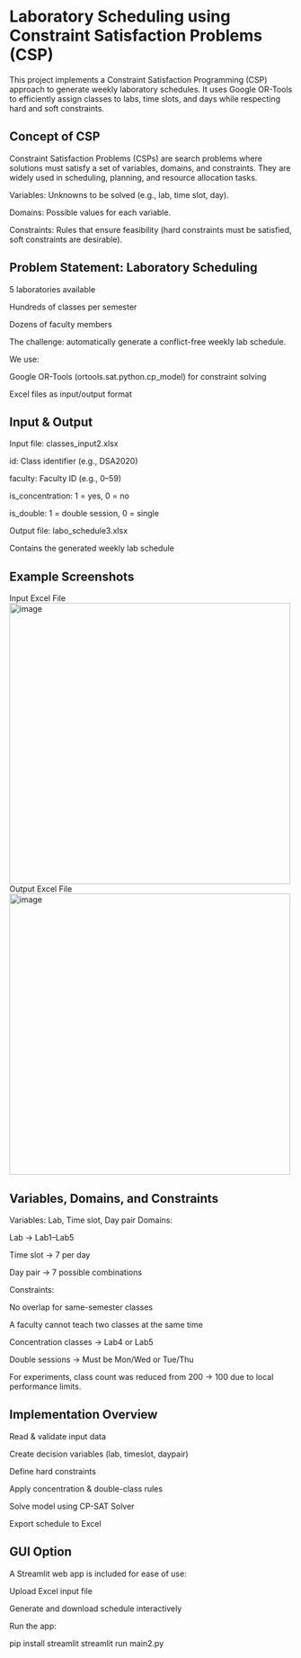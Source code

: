 # Laboratory Scheduling using Constraint Satisfaction Problems (CSP)

This project implements a Constraint Satisfaction Programming (CSP) approach to generate weekly laboratory schedules.
It uses Google OR-Tools to efficiently assign classes to labs, time slots, and days while respecting hard and soft constraints.

## Concept of CSP

Constraint Satisfaction Problems (CSPs) are search problems where solutions must satisfy a set of variables, domains, and constraints.
They are widely used in scheduling, planning, and resource allocation tasks.

Variables: Unknowns to be solved (e.g., lab, time slot, day).

Domains: Possible values for each variable.

Constraints: Rules that ensure feasibility (hard constraints must be satisfied, soft constraints are desirable).

## Problem Statement: Laboratory Scheduling

5 laboratories available

Hundreds of classes per semester

Dozens of faculty members

The challenge: automatically generate a conflict-free weekly lab schedule.

We use:

Google OR-Tools (ortools.sat.python.cp_model) for constraint solving

Excel files as input/output format

## Input & Output

Input file: classes_input2.xlsx

id: Class identifier (e.g., DSA2020)

faculty: Faculty ID (e.g., 0–59)

is_concentration: 1 = yes, 0 = no

is_double: 1 = double session, 0 = single

Output file: labo_schedule3.xlsx

Contains the generated weekly lab schedule

## Example Screenshots
Input Excel File
<img width="500px" alt="image" src="https://github.com/user-attachments/assets/13c73255-a70a-4c54-9659-ca21ed30d890" />
Output Excel File
<img width="500px" alt="image" src="https://github.com/user-attachments/assets/1595527f-c8be-4907-a502-bddc0d150c43" />

## Variables, Domains, and Constraints

Variables: Lab, Time slot, Day pair
Domains:

Lab → Lab1–Lab5

Time slot → 7 per day

Day pair → 7 possible combinations

Constraints:

No overlap for same-semester classes

A faculty cannot teach two classes at the same time

Concentration classes → Lab4 or Lab5

Double sessions → Must be Mon/Wed or Tue/Thu

For experiments, class count was reduced from 200 → 100 due to local performance limits.

## Implementation Overview

Read & validate input data

Create decision variables (lab, timeslot, daypair)

Define hard constraints

Apply concentration & double-class rules

Solve model using CP-SAT Solver

Export schedule to Excel

## GUI Option

A Streamlit web app is included for ease of use:

Upload Excel input file

Generate and download schedule interactively

Run the app:

pip install streamlit
streamlit run main2.py
